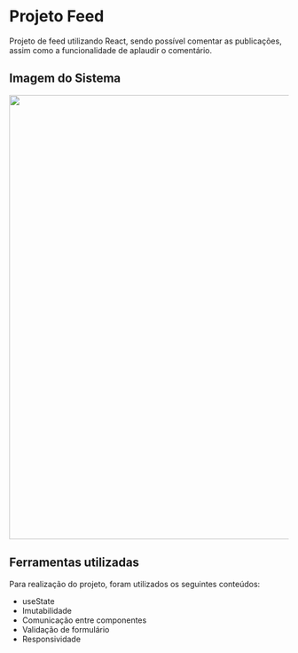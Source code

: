 # Projeto Feed
Projeto de feed utilizando React, sendo possível comentar as publicações, assim como a funcionalidade de aplaudir o comentário.

## Imagem do Sistema
<div align="center">
  <img src="https://github.com/sergiosaruijr/projeto-feed/assets/54729444/6ea1341b-88c4-4bb6-b76c-dffef1fb2726.PNG" width="800px"/>
</div>


## Ferramentas utilizadas
Para realização do projeto, foram utilizados os seguintes conteúdos:
* useState
* Imutabilidade
* Comunicação entre componentes
* Validação de formulário
* Responsividade

